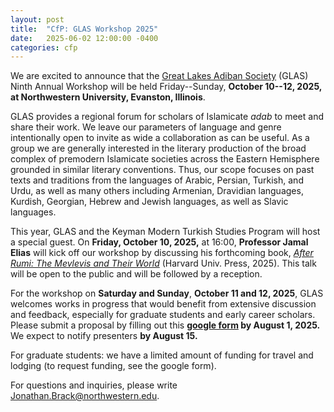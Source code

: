 ```yaml
---
layout: post
title:  "CfP: GLAS Workshop 2025"
date:   2025-06-02 12:00:00 -0400
categories: cfp
---
```


We are excited to announce that the [Great Lakes Adiban Society](https://greatlakesadiban.github.io/) (GLAS) Ninth Annual Workshop will be held Friday--Sunday, **October 10--12, 2025, at Northwestern University, Evanston, Illinois**.

GLAS provides a regional forum for scholars of Islamicate *adab* to meet and share their work. We leave our parameters of language and genre intentionally open to invite as wide a collaboration as can be useful. As a group we are generally interested in the literary production of the broad complex of premodern Islamicate societies across the Eastern Hemisphere grounded in similar literary conventions. Thus, our scope focuses on past texts and traditions from the languages of Arabic, Persian, Turkish, and Urdu, as well as many others including Armenian, Dravidian languages, Kurdish, Georgian, Hebrew and Jewish languages, as well as Slavic languages.

This year, GLAS and the Keyman Modern Turkish Studies Program will host a special guest. On **Friday, October 10, 2025,** at 16:00, **Professor Jamal Elias** will kick off our workshop by discussing his forthcoming book, [*After Rumi: The Mevlevis and Their World*](https://www.hup.harvard.edu/books/9780674296145) (Harvard Univ. Press, 2025). This talk will be open to the public and will be followed by a reception.

For the workshop on **Saturday and Sunday**, **October 11 and 12, 2025**, GLAS welcomes works in progress that would benefit from extensive discussion and feedback, especially for graduate students and early career scholars. Please submit a proposal by filling out this **[google form](https://docs.google.com/forms/d/1Z6ihzknUdiFaYuLHBeKK01yRmwwBXta9TK1P0aJtoAY/edit) by August 1, 2025.** We expect to notify presenters **by August 15.**

For graduate students: we have a limited amount of funding for travel and lodging (to request funding, see the google form).

For questions and inquiries, please write <Jonathan.Brack@northwestern.edu>.
